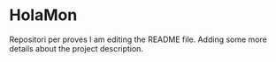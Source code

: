 # HolaMon
Repositori per proves
I am editing the README file. Adding some more details about the project description.




